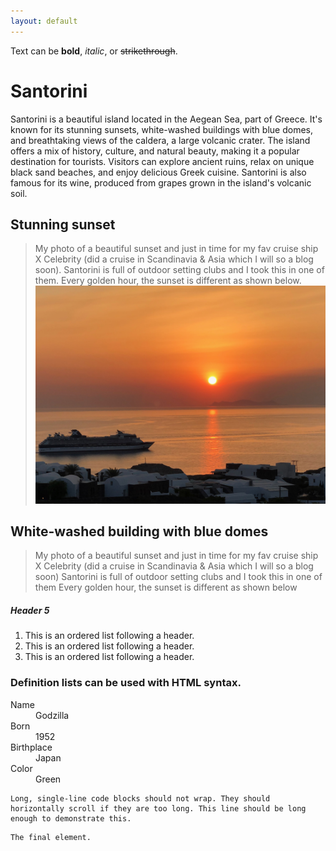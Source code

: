 ```yaml
---
layout: default
---
```


Text can be **bold**, _italic_, or ~~strikethrough~~.

# Santorini

Santorini is a beautiful island located in the Aegean Sea, part of Greece. It's known for its stunning sunsets, white-washed buildings with blue domes, and breathtaking views of the caldera, a large volcanic crater. The island offers a mix of history, culture, and natural beauty, making it a popular destination for tourists. Visitors can explore ancient ruins, relax on unique black sand beaches, and enjoy delicious Greek cuisine. Santorini is also famous for its wine, produced from grapes grown in the island's volcanic soil. 

## Stunning sunset

> My photo of a beautiful sunset and just in time for my fav cruise ship X Celebrity (did a cruise in Scandinavia & Asia which I will so a blog soon). 
> Santorini is full of outdoor setting clubs and I took this in one of them. 
> Every golden hour, the sunset is different as shown below. 
![Octocat](./IMG_5829.jpeg) 

## White-washed building with blue domes

> My photo of a beautiful sunset and just in time for my fav cruise ship X Celebrity (did a cruise in Scandinavia & Asia which I will so a blog soon)
> Santorini is full of outdoor setting clubs and I took this in one of them
> Every golden hour, the sunset is different as shown below

##### Header 5

1.  This is an ordered list following a header.
2.  This is an ordered list following a header.
3.  This is an ordered list following a header.



### Definition lists can be used with HTML syntax.

<dl>
<dt>Name</dt>
<dd>Godzilla</dd>
<dt>Born</dt>
<dd>1952</dd>
<dt>Birthplace</dt>
<dd>Japan</dd>
<dt>Color</dt>
<dd>Green</dd>
</dl>

```
Long, single-line code blocks should not wrap. They should horizontally scroll if they are too long. This line should be long enough to demonstrate this.
```

```
The final element.
```
